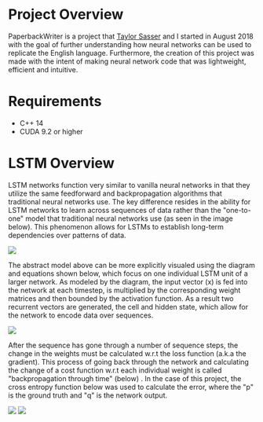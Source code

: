 # Project Overview #

PaperbackWriter is a project that [Taylor Sasser](https://github.com/TaylorSasser) and I started in August 2018 with the goal of further understanding how neural networks can be used to replicate the English language. Furthermore, the creation of this project was made with the intent of making neural network code that was lightweight, efficient and intuitive.

# Requirements #

  * C++ 14
  * CUDA 9.2 or higher

# LSTM Overview #

LSTM networks function very similar to vanilla neural networks in that they utilize the same feedforward and backpropagation algorithms that traditional neural networks use. The key difference resides in the ability for LSTM networks to learn across sequences of data rather than the "one-to-one" model that traditional neural networks use (as seen in the image below). This phenomenon allows for LSTMs to establish long-term dependencies over patterns of data.

![](http://karpathy.github.io/assets/rnn/diags.jpeg)

The abstract model above can be more explicitly visualed using the diagram and equations shown below, which focus on one individual LSTM unit of a larger network. As modeled by the diagram, the input vector (x) is fed into the network at each timestep, is multiplied by the corresponding weight matrices and then bounded by the activation function. As a result two recurrent vectors are generated, the cell and hidden state, which allow for the network to encode data over sequences. 

![](https://cdn-images-1.medium.com/max/1600/0*LyfY3Mow9eCYlj7o.)

After the sequence has gone through a number of sequence steps, the change in the weights must be calculated w.r.t the loss function (a.k.a the gradient). This process of going back through the network and calculating the change of a cost function w.r.t each individual weight is called "backpropagation through time" (below) . In the case of this project, the cross entropy function below was used to calculate the error, where the "p" is the ground truth and "q" is the network output.

![](https://cdn-images-1.medium.com/max/1600/1*gNuP7PN6sC42vAYWvoAMMA.png)
![](https://s3.ap-south-1.amazonaws.com/techleer/191.png)
